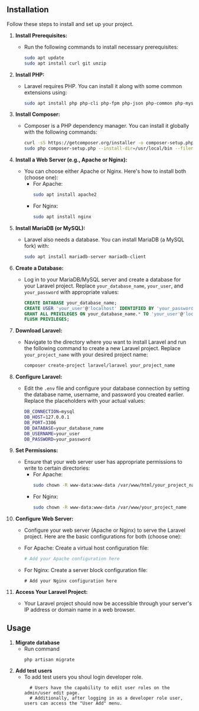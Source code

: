 ## Installation

Follow these steps to install and set up your project.

1. **Install Prerequisites:**
   - Run the following commands to install necessary prerequisites:
     ```bash
     sudo apt update
     sudo apt install curl git unzip
     ```

2. **Install PHP:**
   - Laravel requires PHP. You can install it along with some common extensions using:
     ```bash
     sudo apt install php php-cli php-fpm php-json php-common php-mysql php-zip php-gd php-mbstring php-curl php-xml php-pear php-bcmath
     ```

3. **Install Composer:**
   - Composer is a PHP dependency manager. You can install it globally with the following commands:
     ```bash
     curl -sS https://getcomposer.org/installer -o composer-setup.php
     sudo php composer-setup.php --install-dir=/usr/local/bin --filename=composer
     ```

4. **Install a Web Server (e.g., Apache or Nginx):**
   - You can choose either Apache or Nginx. Here's how to install both (choose one):
     - For Apache:
       ```bash
       sudo apt install apache2
       ```
     - For Nginx:
       ```bash
       sudo apt install nginx
       ```

5. **Install MariaDB (or MySQL):**
   - Laravel also needs a database. You can install MariaDB (a MySQL fork) with:
     ```bash
     sudo apt install mariadb-server mariadb-client
     ```

6. **Create a Database:**
   - Log in to your MariaDB/MySQL server and create a database for your Laravel project. Replace `your_database_name`, `your_user`, and `your_password` with appropriate values:
     ```sql
     CREATE DATABASE your_database_name;
     CREATE USER 'your_user'@'localhost' IDENTIFIED BY 'your_password';
     GRANT ALL PRIVILEGES ON your_database_name.* TO 'your_user'@'localhost';
     FLUSH PRIVILEGES;
     ```

7. **Download Laravel:**
   - Navigate to the directory where you want to install Laravel and run the following command to create a new Laravel project. Replace `your_project_name` with your desired project name:
     ```bash
     composer create-project laravel/laravel your_project_name
     ```

8. **Configure Laravel:**
   - Edit the `.env` file and configure your database connection by setting the database name, username, and password you created earlier. Replace the placeholders with your actual values:
     ```bash
     DB_CONNECTION=mysql
     DB_HOST=127.0.0.1
     DB_PORT=3306
     DB_DATABASE=your_database_name
     DB_USERNAME=your_user
     DB_PASSWORD=your_password
     ```

9. **Set Permissions:**
   - Ensure that your web server user has appropriate permissions to write to certain directories:
     - For Apache:
       ```bash
       sudo chown -R www-data:www-data /var/www/html/your_project_name
       ```
     - For Nginx:
       ```bash
       sudo chown -R www-data:www-data /var/www/your_project_name
       ```

10. **Configure Web Server:**
    - Configure your web server (Apache or Nginx) to serve the Laravel project. Here are the basic configurations for both (choose one):

    - For Apache:
      Create a virtual host configuration file:
      ```apache
      # Add your Apache configuration here
      ```

    - For Nginx:
      Create a server block configuration file:
      ```nginx
      # Add your Nginx configuration here
      ```

11. **Access Your Laravel Project:**
    - Your Laravel project should now be accessible through your server's IP address or domain name in a web browser.

## Usage
1. **Migrate database**
    - Run command
      ```migrate
      php artisan migrate
      ```
2. **Add test users**
    - To add test users you shoul login developer role.
      ```
        # Users have the capability to edit user roles on the admin/user edit page.
        # Additionally, after logging in as a developer role user, users can access the "User Add" menu.
      ```
      
